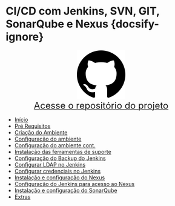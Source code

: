 # CI/CD com Jenkins, SVN, GIT, SonarQube e Nexus {docsify-ignore}

<div align="center">
  <a href="https://github.com/marcelomrwin/jenkins-cicd" target="_blank">
    <img src="images/github.png" width="128" height="128" title="Ir para o repositório do projeto"/>
  </a>
  <br/>
  <a href="https://github.com/marcelomrwin/jenkins-cicd" target="_blank">
  <span><font size="5em;">Acesse o repositório do projeto</font></span>
  </a>
</div>

- [Início](/)
- [Pré Requisitos](/pre_reqs.md)
- [Criação do Ambiente](/cria_amb.md)  
- [Configuração do ambiente](/configurar_amb_I.md)
- [Configuração do ambiente cont.](/configurar_amb_II.md)
- [Instalação das ferramentas de suporte](/suporte.md)
- [Configuração do Backup do Jenkins](/configurar_amb_III.md)
- [Configurar LDAP no Jenkins](/config_ldap_jenkins.md)
- [Configurar credenciais no Jenkins](/jenkins_credentials.md)
- [Instalação e configuração do Nexus](/nexus.md)
- [Configuração do Jenkins para acesso ao Nexus](/jenkins_nexus.md)
- [Instalação e configuração do SonarQube](/sonarqube.md)
- [Extras](/extras.md)
